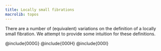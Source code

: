 ```yaml
---
title: Locally small fibrations
macrolib: topos
---
```


There are a number of (equivalent) variations on the definition of a locally
small fibration. We attempt to provide
some intuition for these definitions.

@include{000G}
@include{000H}
@include{000I}
